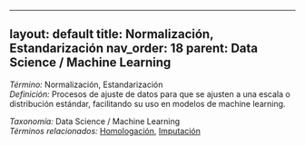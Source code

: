 
---
layout: default
title: Normalización, Estandarización
nav_order: 18
parent: Data Science / Machine Learning
---

*Término:* Normalización, Estandarización  
*Definición:* Procesos de ajuste de datos para que se ajusten a una escala o distribución estándar, facilitando su uso en modelos de machine learning.

*Taxonomía:* Data Science / Machine Learning  
*Términos relacionados:* [Homologación](https://maleniski.github.io/diccionario-angl-tec-mx/docs/alfabeticamente/H/homologacin/), [Imputación](https://maleniski.github.io/diccionario-angl-tec-mx/docs/alfabeticamente/I/imputacin/)
